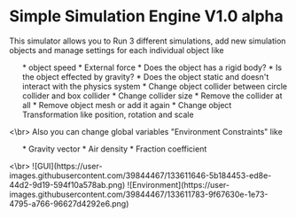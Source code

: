 # Simple Simulation Engine V1.0 alpha
This simulator allows you to Run 3 different simulations, add new simulation objects and manage settings for each individual object like
<ul>
* object speed
* External force
* Does the object has a rigid body?
* Is the object effected by gravity?
* Does the object static and doesn't interact with the physics system
* Change object collider between circle collider and box collider
* Change collider size
* Remove the collider at all
* Remove object mesh or add it again
* Change object Transformation like position, rotation and scale
</ul>
<\br>
Also you can change global variables "Environment Constraints" like 
<ul>
* Gravity vector
* Air density
* Fraction coefficient
</ul>
<\br>
![GUI](https://user-images.githubusercontent.com/39844467/133611646-5b184453-ed8e-44d2-9d19-594f10a578ab.png)
![Environment](https://user-images.githubusercontent.com/39844467/133611783-9f67630e-1e73-4795-a766-96627d4292e6.png)
